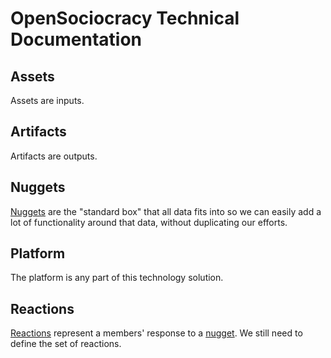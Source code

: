 # OpenSociocracy Technical Documentation

## Assets

Assets are inputs.

## Artifacts

Artifacts are outputs.

## Nuggets

[Nuggets](/technical-docs/nuggets/) are the "standard box" that all data fits into so we can easily add a lot of functionality around that data, without duplicating our efforts.

## Platform

The platform is any part of this technology solution.

## Reactions

[Reactions](/technical-docs/reactions/) represent a members' response to a [nugget](/technical-docs/nuggets/). We still need to define the set of reactions.

